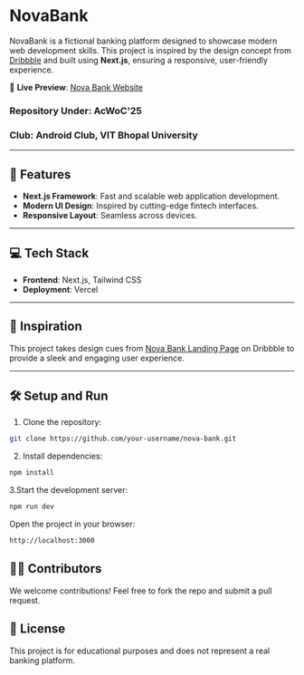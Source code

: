 # NovaBank  

NovaBank is a fictional banking platform designed to showcase modern web development skills. This project is inspired by the design concept from [Dribbble](https://dribbble.com/shots/23439870-Nova-Bank-Landing-Page) and built using **Next.js**, ensuring a responsive, user-friendly experience.  

🔗 **Live Preview**: [Nova Bank Website](https://nova-bank-gules.vercel.app/) 

### **Repository Under**: AcWoC'25  
### **Club**: Android Club, VIT Bhopal University  
---

## 🚀 Features  
- **Next.js Framework**: Fast and scalable web application development.  
- **Modern UI Design**: Inspired by cutting-edge fintech interfaces.  
- **Responsive Layout**: Seamless across devices.  

---

## 💻 Tech Stack  
- **Frontend**: Next.js, Tailwind CSS  
- **Deployment**: Vercel  

---

## 🌟 Inspiration  
This project takes design cues from [Nova Bank Landing Page](https://dribbble.com/shots/23439870-Nova-Bank-Landing-Page) on Dribbble to provide a sleek and engaging user experience.  

---

## 🛠️ Setup and Run  
1. Clone the repository:  
  ```bash  
  git clone https://github.com/your-username/nova-bank.git  
  ```
2. Install dependencies:
  ```bash
  npm install  
  ```
3.Start the development server:
  ```bash
  npm run dev
  ```
Open the project in your browser:
  ```bash
  http://localhost:3000
  ```

## 🧑‍💻 Contributors
We welcome contributions! Feel free to fork the repo and submit a pull request.

## 📄 License
This project is for educational purposes and does not represent a real banking platform.
